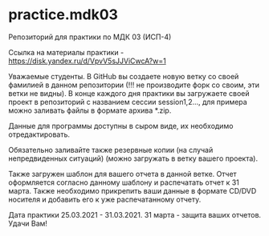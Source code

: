 # practice.mdk03

Репозиторий для практики по МДК 03 (ИСП-4)

Ссылка на материалы практики - https://disk.yandex.ru/d/VpvV5sJJViCwcA?w=1

Уважаемые студенты. В GitHub вы создаете новую ветку со своей фамилией в данном репозитории (!!! не производите форк со своим, эти ветки не видны). В конце каждого дня практики вы загружаете своей проект в репозиторий с названием сессии session1,2..., для примера можно заливать файлы в формате архива *.zip.

Данные для программы доступны в сыром виде, их необходимо отредактировать.

Обязательно заливайте также резервные копии (на случай непредвиденных ситуаций) (можно загружать в ветку вашего проекта).

Также загружен шаблон для вашего отчета в данной ветке. Отчет оформляется согласно данному шаблону и распечатать отчет к 31 марта. Также необходимо прикрепить ваши данные в формате CD/DVD носителя и добавить его к уже распечатанному отчету.

Дата практики 25.03.2021 - 31.03.2021. З1 марта - защита ваших отчетов. Удачи Вам!
